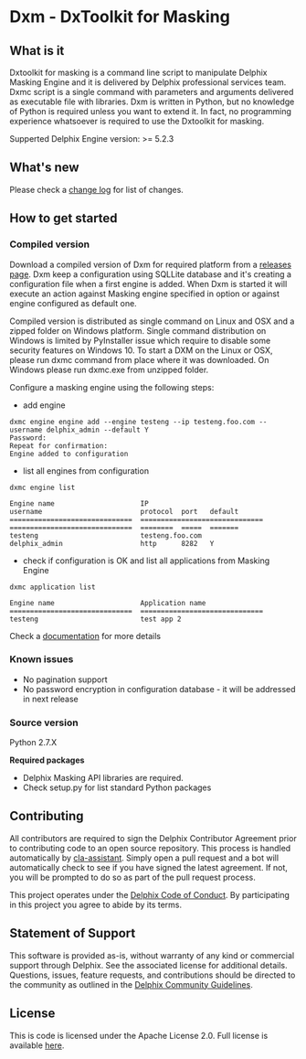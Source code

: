 # Dxm - DxToolkit for Masking

## What is it

Dxtoolkit for masking is a command line script to manipulate Delphix Masking Engine and it is delivered by Delphix professional services team.
Dxmc script is a single command with parameters and arguments delivered as executable file with libraries. Dxm is written in Python, but no knowledge of Python is required unless you want to extend it.  In fact, no programming experience whatsoever is required to use the Dxtoolkit for masking.

Supperted Delphix Engine version: >= 5.2.3

## What's new

Please check a [change log](https://github.com/delphix/dxm-toolkit/blob/master/CHANGELOG.md) for list of changes.

## How to get started
### Compiled version

Download a compiled version of Dxm for required platform from a [releases  page](https://github.com/delphix/dxm-toolkit/releases).
Dxm keep a configuration using SQLLite database and it's creating a configuration file when a first engine is added.
When Dxm is started it will execute an action against Masking engine specified in option or against engine configured as default one.

Compiled version is distributed as single command on Linux and OSX and a zipped folder on Windows platform.
Single command distribution on Windows is limited by PyInstaller issue which require to disable some security features on Windows 10.
To start a DXM on the Linux or OSX, please run dxmc command from place where it was downloaded. On Windows please run dxmc.exe from unzipped folder.

Configure a masking engine using the following steps:

* add engine
```
dxmc engine engine add --engine testeng --ip testeng.foo.com --username delphix_admin --default Y
Password:
Repeat for confirmation:
Engine added to configuration
```

* list all engines from configuration
```
dxmc engine list

Engine name                     IP                              username                        protocol  port   default
==============================  ==============================  ==============================  ========  =====  =======
testeng                         testeng.foo.com                 delphix_admin                   http      8282   Y       

```

* check if configuration is OK and list all applications from Masking Engine
```
dxmc application list

Engine name                     Application name
==============================  ==============================
testeng                         test app 2
```

Check a [documentation](https://github.com/delphix/dxm-toolkit/wiki) for more details

### Known issues

- No pagination support
- No password encryption in configuration database - it will be addressed in next release

### Source version

Python 2.7.X

**Required packages**
- Delphix Masking API libraries are required.
- Check setup.py for list standard Python packages

## Contributing

All contributors are required to sign the Delphix Contributor Agreement prior to contributing code to an open source
repository. This process is handled automatically by [cla-assistant](https://cla-assistant.io/). Simply open a pull
request and a bot will automatically check to see if you have signed the latest agreement. If not, you will be prompted
to do so as part of the pull request process.

This project operates under the [Delphix Code of Conduct](https://delphix.github.io/code-of-conduct.html). By
participating in this project you agree to abide by its terms.

## Statement of Support

This software is provided as-is, without warranty of any kind or commercial support through Delphix. See the associated
license for additional details. Questions, issues, feature requests, and contributions should be directed to the
community as outlined in the [Delphix Community Guidelines](https://delphix.github.io/community-guidelines.html).

## License

This is code is licensed under the Apache License 2.0. Full license is available [here](./LICENSE).
